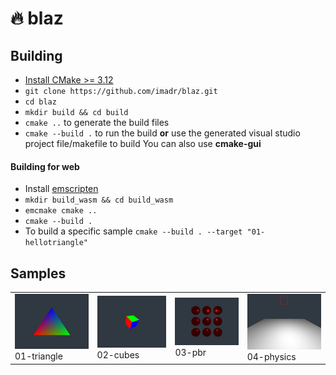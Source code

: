 # 🔥 blaz

## Building

- [Install CMake >= 3.12](https://cmake.org/download/)
- ```git clone https://github.com/imadr/blaz.git```
- ```cd blaz```
- ```mkdir build && cd build```
- ```cmake ..``` to generate the build files
- ```cmake --build .``` to run the build **or** use the generated visual studio project file/makefile to build
You can also use **cmake-gui**

#### Building for web

- Install [emscripten](https://emscripten.org/)
- ```mkdir build_wasm && cd build_wasm```
- ```emcmake cmake ..```
- ```cmake --build .```
- To build a specific sample ```cmake --build . --target "01-hellotriangle"```

## Samples

<table border="0">
<tr>
  <td>
    <img src="samples/tests/01-hellotriangle.bmp" width="300"/><br>
    01-triangle
  </td>
  <td>
    <img src="samples/tests/02-cubes.bmp" width="300"/><br>
    02-cubes
  </td> 
  <td>
    <img src="samples/tests/03-pbr.bmp" width="300"/><br>
    03-pbr
  </td>
  <td>
    <img src="samples/tests/04-physics.bmp" width="300"/><br>
    04-physics
  </td>
</tr>
</table>
